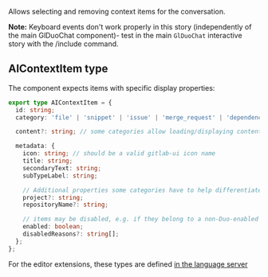 <!--
This component has been migrated to the Duo-UI library (https://gitlab.com/gitlab-org/duo-ui).

Please use the corresponding component in Duo-UI going forward.
All future development and maintenance for Duo components should take place in Duo-UI.

For more details, see the migration epic: https://gitlab.com/groups/gitlab-org/-/epics/15344 or reach out to the Duo-Chat team in #g_duo_chat.
-->

Allows selecting and removing context items for the conversation.

**Note:**
Keyboard events don't work properly in this story (independently of the main GlDuoChat
component)- test in the main `GlDuoChat` interactive story with the /include command.

## AIContextItem type

The component expects items with specific display properties:

```typescript
export type AIContextItem = {
  id: string;
  category: 'file' | 'snippet' | 'issue' | 'merge_request' | 'dependency';

  content?: string; // some categories allow loading/displaying content in the details-modal

  metadata: {
    icon: string; // should be a valid gitlab-ui icon name
    title: string;
    secondaryText: string;
    subTypeLabel: string;

    // Additional properties some categories have to help differentiate results
    project?: string;
    repositoryName?: string;

    // items may be disabled, e.g. if they belong to a non-Duo-enabled project
    enabled: boolean;
    disabledReasons?: string[];
  };
};
```

For the editor extensions, these types are defined [in the language server](https://gitlab.com/gitlab-org/editor-extensions/gitlab-lsp/blob/main/src/common/ai_context_management/index.ts)
